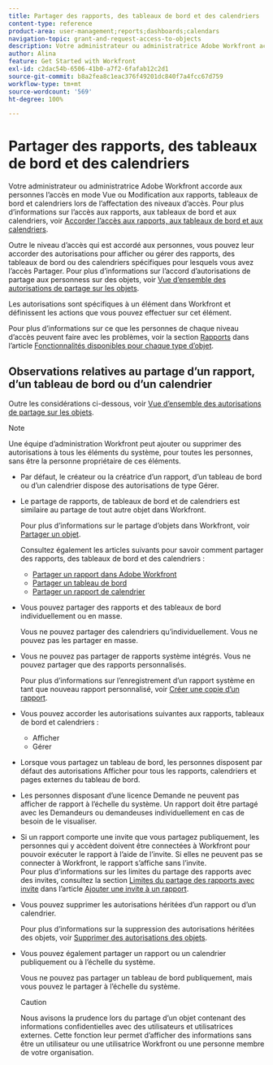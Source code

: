 ```yaml
---
title: Partager des rapports, des tableaux de bord et des calendriers
content-type: reference
product-area: user-management;reports;dashboards;calendars
navigation-topic: grant-and-request-access-to-objects
description: Votre administrateur ou administratrice Adobe Workfront accorde aux personnes l’accès en mode Vue ou Modification aux rapports, tableaux de bord et calendriers lors de l’affectation des niveaux d’accès. Pour plus d’informations sur l’accord de l’accès aux rapports, tableaux de bord et calendriers, voir Accorder l’accès aux rapports, tableaux de bord et calendriers.
author: Alina
feature: Get Started with Workfront
exl-id: c2dac54b-6506-41b0-a7f2-6fafab12c2d1
source-git-commit: b8a2fea8c1eac376f49201dc840f7a4fcc67d759
workflow-type: tm+mt
source-wordcount: '569'
ht-degree: 100%

---
```


# Partager des rapports, des tableaux de bord et des calendriers

Votre administrateur ou administratrice Adobe Workfront accorde aux personnes l’accès en mode Vue ou Modification aux rapports, tableaux de bord et calendriers lors de l’affectation des niveaux d’accès. Pour plus d’informations sur l’accès aux rapports, aux tableaux de bord et aux calendriers, voir [Accorder l’accès aux rapports, aux tableaux de bord et aux calendriers](../../administration-and-setup/add-users/configure-and-grant-access/grant-access-reports-dashboards-calendars.md).

Outre le niveau d’accès qui est accordé aux personnes, vous pouvez leur accorder des autorisations pour afficher ou gérer des rapports, des tableaux de bord ou des calendriers spécifiques pour lesquels vous avez l’accès Partager. Pour plus d’informations sur l’accord d’autorisations de partage aux personness sur des objets, voir [Vue d’ensemble des autorisations de partage sur les objets](../../workfront-basics/grant-and-request-access-to-objects/sharing-permissions-on-objects-overview.md).

Les autorisations sont spécifiques à un élément dans Workfront et définissent les actions que vous pouvez effectuer sur cet élément.

Pour plus d’informations sur ce que les personnes de chaque niveau d’accès peuvent faire avec les problèmes, voir la section [Rapports](../../administration-and-setup/add-users/access-levels-and-object-permissions/functionality-available-for-each-object-type.md#reports) dans l’article [Fonctionnalités disponibles pour chaque type d’objet](../../administration-and-setup/add-users/access-levels-and-object-permissions/functionality-available-for-each-object-type.md).

## Observations relatives au partage d’un rapport, d’un tableau de bord ou d’un calendrier

Outre les considérations ci-dessous, voir [Vue d’ensemble des autorisations de partage sur les objets](../../workfront-basics/grant-and-request-access-to-objects/sharing-permissions-on-objects-overview.md).

>[!NOTE]
>
>Une équipe d’administration Workfront peut ajouter ou supprimer des autorisations à tous les éléments du système, pour toutes les personnes, sans être la personne propriétaire de ces éléments.

* Par défaut, le créateur ou la créatrice d’un rapport, d’un tableau de bord ou d’un calendrier dispose des autorisations de type Gérer.
* Le partage de rapports, de tableaux de bord et de calendriers est similaire au partage de tout autre objet dans Workfront.

  Pour plus d’informations sur le partage d’objets dans Workfront, voir [Partager un objet](../../workfront-basics/grant-and-request-access-to-objects/share-an-object.md).

  Consultez également les articles suivants pour savoir comment partager des rapports, des tableaux de bord et des calendriers :

   * [Partager un rapport dans Adobe Workfront](../../reports-and-dashboards/reports/creating-and-managing-reports/share-report.md)
   * [Partager un tableau de bord](../../reports-and-dashboards/dashboards/creating-and-managing-dashboards/share-dashboard.md)
   * [Partager un rapport de calendrier](../../reports-and-dashboards/reports/calendars/share-a-calendar-report.md)

* Vous pouvez partager des rapports et des tableaux de bord individuellement ou en masse.

  Vous ne pouvez partager des calendriers qu’individuellement. Vous ne pouvez pas les partager en masse.

* Vous ne pouvez pas partager de rapports système intégrés. Vous ne pouvez partager que des rapports personnalisés.

  Pour plus d’informations sur l’enregistrement d’un rapport système en tant que nouveau rapport personnalisé, voir [Créer une copie d’un rapport](../../reports-and-dashboards/reports/creating-and-managing-reports/create-copy-report.md).

* Vous pouvez accorder les autorisations suivantes aux rapports, tableaux de bord et calendriers :

   * Afficher
   * Gérer

* Lorsque vous partagez un tableau de bord, les personnes disposent par défaut des autorisations Afficher pour tous les rapports, calendriers et pages externes du tableau de bord.
* Les personnes disposant d’une licence Demande ne peuvent pas afficher de rapport à l’échelle du système. Un rapport doit être partagé avec les Demandeurs ou demandeuses individuellement en cas de besoin de le visualiser.
* Si un rapport comporte une invite que vous partagez publiquement, les personnes qui y accèdent doivent être connectées à Workfront pour pouvoir exécuter le rapport à l’aide de l’invite. Si elles ne peuvent pas se connecter à Workfront, le rapport s’affiche sans l’invite.\
  Pour plus d’informations sur les limites du partage des rapports avec des invites, consultez la section [Limites du partage des rapports avec invite](../../reports-and-dashboards/reports/creating-and-managing-reports/add-prompt-report.md#limitations-of-running-public-prompted-reports) dans l’article [Ajouter une invite à un rapport](../../reports-and-dashboards/reports/creating-and-managing-reports/add-prompt-report.md).

* Vous pouvez supprimer les autorisations héritées d’un rapport ou d’un calendrier.

  Pour plus d’informations sur la suppression des autorisations héritées des objets, voir [Supprimer des autorisations des objets](../../workfront-basics/grant-and-request-access-to-objects/remove-permissions-from-objects.md).

* Vous pouvez également partager un rapport ou un calendrier publiquement ou à l’échelle du système.

  Vous ne pouvez pas partager un tableau de bord publiquement, mais vous pouvez le partager à l’échelle du système.

  >[!CAUTION]
  >
  >Nous avisons la prudence lors du partage d’un objet contenant des informations confidentielles avec des utilisateurs et utilisatrices externes. Cette fonction leur permet d’afficher des informations sans être un utilisateur ou une utilisatrice Workfront ou une personne membre de votre organisation.
